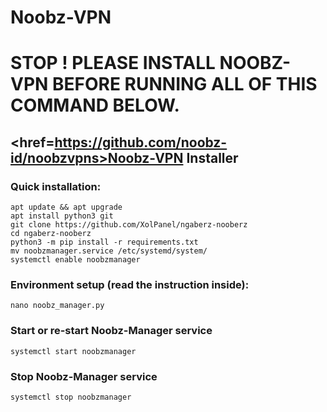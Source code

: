 # Noobz-VPN

# STOP ! PLEASE INSTALL NOOBZ-VPN BEFORE RUNNING ALL OF THIS COMMAND BELOW.

## <href=https://github.com/noobz-id/noobzvpns>Noobz-VPN Installer</href>

### Quick installation:
```
apt update && apt upgrade
apt install python3 git
git clone https://github.com/XolPanel/ngaberz-nooberz
cd ngaberz-nooberz
python3 -m pip install -r requirements.txt
mv noobzmanager.service /etc/systemd/system/
systemctl enable noobzmanager
```

### Environment setup (read the instruction inside):
```
nano noobz_manager.py
```

### Start or re-start Noobz-Manager service
```
systemctl start noobzmanager
```

### Stop Noobz-Manager service
```
systemctl stop noobzmanager
```
